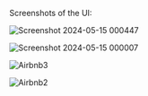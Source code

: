 Screenshots of the UI:

![Screenshot 2024-05-15 000447](https://github.com/Tejaskadu9067/AirBnB-clone-Frontend-and-Backend-/assets/142161466/edd8c369-0dad-41a7-a783-8c6fbb436aea)

![Screenshot 2024-05-15 000007](https://github.com/Tejaskadu9067/AirBnB-clone-Frontend-and-Backend-/assets/142161466/ab6057a2-6d3a-401d-98e6-99f0ba769eeb)

![Airbnb3](https://github.com/Tejaskadu9067/AirBnB-clone-Frontend-and-Backend-/assets/142161466/8eb1f364-7e9f-47f7-af2f-30b871b26e61)

![Airbnb2](https://github.com/Tejaskadu9067/AirBnB-clone-Frontend-and-Backend-/assets/142161466/01e2763d-e22e-4bdc-81ab-9e4dc5e7b3ff)
